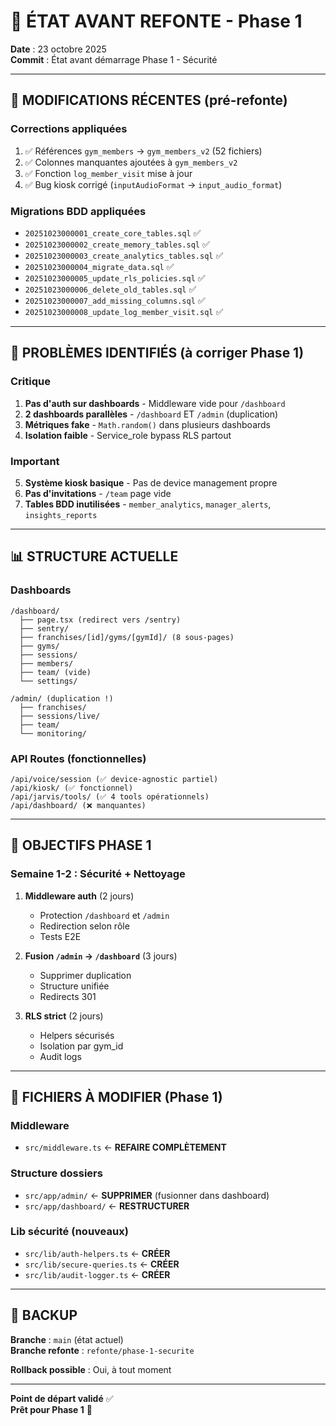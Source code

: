 # 📸 ÉTAT AVANT REFONTE - Phase 1

**Date** : 23 octobre 2025  
**Commit** : État avant démarrage Phase 1 - Sécurité

---

## 🎯 MODIFICATIONS RÉCENTES (pré-refonte)

### Corrections appliquées
1. ✅ Références `gym_members` → `gym_members_v2` (52 fichiers)
2. ✅ Colonnes manquantes ajoutées à `gym_members_v2`
3. ✅ Fonction `log_member_visit` mise à jour
4. ✅ Bug kiosk corrigé (`inputAudioFormat` → `input_audio_format`)

### Migrations BDD appliquées
- `20251023000001_create_core_tables.sql` ✅
- `20251023000002_create_memory_tables.sql` ✅
- `20251023000003_create_analytics_tables.sql` ✅
- `20251023000004_migrate_data.sql` ✅
- `20251023000005_update_rls_policies.sql` ✅
- `20251023000006_delete_old_tables.sql` ✅
- `20251023000007_add_missing_columns.sql` ✅
- `20251023000008_update_log_member_visit.sql` ✅

---

## 🚨 PROBLÈMES IDENTIFIÉS (à corriger Phase 1)

### Critique
1. **Pas d'auth sur dashboards** - Middleware vide pour `/dashboard`
2. **2 dashboards parallèles** - `/dashboard` ET `/admin` (duplication)
3. **Métriques fake** - `Math.random()` dans plusieurs dashboards
4. **Isolation faible** - Service_role bypass RLS partout

### Important
5. **Système kiosk basique** - Pas de device management propre
6. **Pas d'invitations** - `/team` page vide
7. **Tables BDD inutilisées** - `member_analytics`, `manager_alerts`, `insights_reports`

---

## 📊 STRUCTURE ACTUELLE

### Dashboards
```
/dashboard/
  ├── page.tsx (redirect vers /sentry)
  ├── sentry/
  ├── franchises/[id]/gyms/[gymId]/ (8 sous-pages)
  ├── gyms/
  ├── sessions/
  ├── members/
  ├── team/ (vide)
  └── settings/

/admin/ (duplication !)
  ├── franchises/
  ├── sessions/live/
  ├── team/
  └── monitoring/
```

### API Routes (fonctionnelles)
```
/api/voice/session (✅ device-agnostic partiel)
/api/kiosk/ (✅ fonctionnel)
/api/jarvis/tools/ (✅ 4 tools opérationnels)
/api/dashboard/ (❌ manquantes)
```

---

## 🎯 OBJECTIFS PHASE 1

### Semaine 1-2 : Sécurité + Nettoyage

1. **Middleware auth** (2 jours)
   - Protection `/dashboard` et `/admin`
   - Redirection selon rôle
   - Tests E2E

2. **Fusion `/admin` → `/dashboard`** (3 jours)
   - Supprimer duplication
   - Structure unifiée
   - Redirects 301

3. **RLS strict** (2 jours)
   - Helpers sécurisés
   - Isolation par gym_id
   - Audit logs

---

## 📁 FICHIERS À MODIFIER (Phase 1)

### Middleware
- `src/middleware.ts` ← **REFAIRE COMPLÈTEMENT**

### Structure dossiers
- `src/app/admin/` ← **SUPPRIMER** (fusionner dans dashboard)
- `src/app/dashboard/` ← **RESTRUCTURER**

### Lib sécurité (nouveaux)
- `src/lib/auth-helpers.ts` ← **CRÉER**
- `src/lib/secure-queries.ts` ← **CRÉER**
- `src/lib/audit-logger.ts` ← **CRÉER**

---

## 💾 BACKUP

**Branche** : `main` (état actuel)  
**Branche refonte** : `refonte/phase-1-securite`

**Rollback possible** : Oui, à tout moment

---

**Point de départ validé** ✅  
**Prêt pour Phase 1** 🚀

